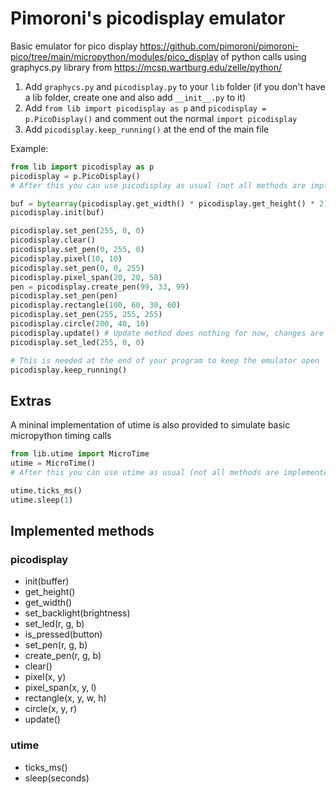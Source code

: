 # Pimoroni's picodisplay emulator

Basic emulator for pico display https://github.com/pimoroni/pimoroni-pico/tree/main/micropython/modules/pico_display of python calls using graphycs.py library from https://mcsp.wartburg.edu/zelle/python/

1. Add `graphycs.py` and `picodisplay.py` to your `lib` folder (if you don't have a lib folder, create one and also add `__init__.py` to it)
2. Add `from lib import picodisplay as p` and `picodisplay = p.PicoDisplay()` and comment out the normal `import picodisplay`
3. Add `picodisplay.keep_running()` at the end of the main file

Example:

```python
from lib import picodisplay as p
picodisplay = p.PicoDisplay()
# After this you can use picodisplay as usual (not all methods are implemented)

buf = bytearray(picodisplay.get_width() * picodisplay.get_height() * 2)
picodisplay.init(buf)

picodisplay.set_pen(255, 0, 0)
picodisplay.clear()
picodisplay.set_pen(0, 255, 0)
picodisplay.pixel(10, 10)
picodisplay.set_pen(0, 0, 255)
picodisplay.pixel_span(20, 20, 50)
pen = picodisplay.create_pen(99, 33, 99)
picodisplay.set_pen(pen)
picodisplay.rectangle(100, 60, 30, 60)
picodisplay.set_pen(255, 255, 255)
picodisplay.circle(200, 40, 10)
picodisplay.update() # Update method does nothing for now, changes are applied directly to the window (no buffer)
picodisplay.set_led(255, 0, 0)

# This is needed at the end of your program to keep the emulator open
picodisplay.keep_running()
```
## Extras

A mininal implementation of utime is also provided to simulate basic micropython timing calls

```python
from lib.utime import MicroTime
utime = MicroTime()
# After this you can use utime as usual (not all methods are implemented)

utime.ticks_ms()
utime.sleep(1)
```

## Implemented methods

### picodisplay

- init(buffer)
- get_height()
- get_width()
- set_backlight(brightness)
- set_led(r, g, b)
- is_pressed(button)
- set_pen(r, g, b)
- create_pen(r, g, b)
- clear()
- pixel(x, y)
- pixel_span(x, y, l)
- rectangle(x, y, w, h)
- circle(x, y, r)
- update()

### utime

- ticks_ms()
- sleep(seconds)